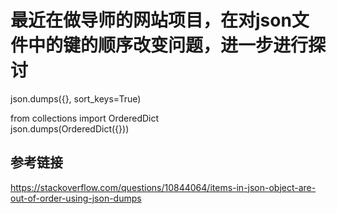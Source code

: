 最近在做导师的网站项目，在对json文件中的键的顺序改变问题，进一步进行探讨
===

json.dumps({}, sort_keys=True)<br>

from collections import OrderedDict<br>
json.dumps(OrderedDict({}))<br>

参考链接
---
https://stackoverflow.com/questions/10844064/items-in-json-object-are-out-of-order-using-json-dumps
